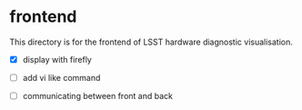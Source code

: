 # frontend

This directory is for the frontend of LSST hardware diagnostic visualisation.

- [x] display with firefly
- [ ] add vi like command
- [ ] communicating between front and back


